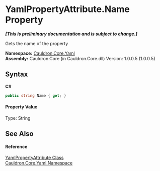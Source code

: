 # YamlPropertyAttribute.Name Property 
 _**\[This is preliminary documentation and is subject to change.\]**_

Gets the name of the property

**Namespace:**&nbsp;<a href="N_Cauldron_Core_Yaml">Cauldron.Core.Yaml</a><br />**Assembly:**&nbsp;Cauldron.Core (in Cauldron.Core.dll) Version: 1.0.0.5 (1.0.0.5)

## Syntax

**C#**<br />
``` C#
public string Name { get; }
```


#### Property Value
Type: String

## See Also


#### Reference
<a href="T_Cauldron_Core_Yaml_YamlPropertyAttribute">YamlPropertyAttribute Class</a><br /><a href="N_Cauldron_Core_Yaml">Cauldron.Core.Yaml Namespace</a><br />